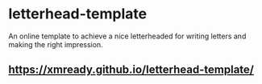# letterhead-template
An online template to achieve a nice letterheaded for writing letters and making the right impression.

## https://xmready.github.io/letterhead-template/
